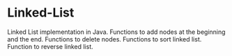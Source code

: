 # Linked-List
Linked List implementation in Java.
Functions to add nodes at the beginning and the end.
Functions to delete nodes.
Functions to sort linked list.
Function to reverse linked list.
